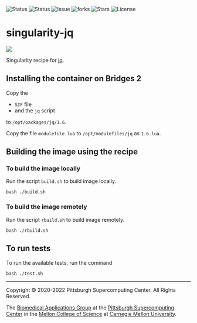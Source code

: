 ![Status](https://github.com/pscedu/singularity-jq/actions/workflows/main.yml/badge.svg)
![Status](https://github.com/pscedu/singularity-jq/actions/workflows/pretty.yml/badge.svg)
![Issue](https://img.shields.io/github/issues/pscedu/singularity-jq)
![forks](https://img.shields.io/github/forks/pscedu/singularity-jq)
![Stars](https://img.shields.io/github/stars/pscedu/singularity-jq)
![License](https://img.shields.io/github/license/pscedu/singularity-jq)

# singularity-jq
<img src="https://stedolan.github.io/jq/jq.png" />

Singularity recipe for [jq](https://stedolan.github.io/jq/).

## Installing the container on Bridges 2
Copy the

* `SIF` file
* and the `jq` script

to `/opt/packages/jq/1.6`.

Copy the file `modulefile.lua` to `/opt/modulefiles/jq` as `1.6.lua`.

## Building the image using the recipe
### To build the image locally
Run the script `build.sh` to build image locally.

```
bash ./build.sh
```

### To build the image remotely
Run the script `rbuild.sh` to build image remotely.

```
bash ./rbuild.sh
```

## To run tests
To run the available tests, run the command

```
bash ./test.sh
```

---
Copyright © 2020-2022 Pittsburgh Supercomputing Center. All Rights Reserved.

The [Biomedical Applications Group](https://www.psc.edu/biomedical-applications/) at the [Pittsburgh Supercomputing
Center](http://www.psc.edu) in the [Mellon College of Science](https://www.cmu.edu/mcs/) at [Carnegie Mellon University](http://www.cmu.edu).
